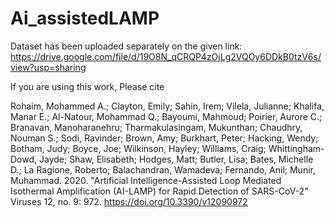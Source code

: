 # Ai_assistedLAMP

Dataset has been uploaded separately on the given link: https://drive.google.com/file/d/19O8N_qCRQP4zOjLg2VQOy6DDkB0tzV6s/view?usp=sharing

If you are using this work, Please cite 


Rohaim, Mohammed A.; Clayton, Emily; Sahin, Irem; Vilela, Julianne; Khalifa, Manar E.; Al-Natour, Mohammad Q.; Bayoumi, Mahmoud; Poirier, Aurore C.; Branavan, Manoharanehru; Tharmakulasingam, Mukunthan; Chaudhry, Nouman S.; Sodi, Ravinder; Brown, Amy; Burkhart, Peter; Hacking, Wendy; Botham, Judy; Boyce, Joe; Wilkinson, Hayley; Williams, Craig; Whittingham-Dowd, Jayde; Shaw, Elisabeth; Hodges, Matt; Butler, Lisa; Bates, Michelle D.; La Ragione, Roberto; Balachandran, Wamadeva; Fernando, Anil; Munir, Muhammad. 2020. "Artificial Intelligence-Assisted Loop Mediated Isothermal Amplification (AI-LAMP) for Rapid Detection of SARS-CoV-2" Viruses 12, no. 9: 972. https://doi.org/10.3390/v12090972
